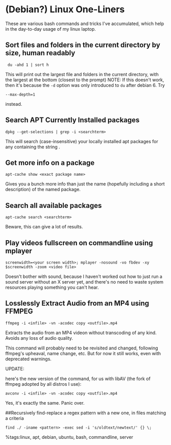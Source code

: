 # (Debian?) Linux One-Liners 


These are various bash commands and tricks I've accumulated, which help in the day-to-day usage of my linux laptop.


## Sort files and folders in the current directory by size, human readably


```
 du -ahd 1 | sort h 
```


This will print out the largest file and folders in the current directory, with the largest at the bottom (closest to the prompt)
NOTE: If this doesn't work, then it's because the `-d` option was only introduced to `du` after debian 6. Try 
```
--max-depth=1
```
 instead.


## Search APT Currently Installed packages


```
dpkg --get-selections | grep -i <searchterm>
```


This will search (case-insensitive) your locally installed apt packages for any containing the string <searchterm>.


## Get more info on a package


```
apt-cache show <exact package name>
```


Gives you a bunch more info than just the name (hopefully including a short description) of the named package.

## Search all available packages


```
apt-cache search <searchterm>
```


Beware, this can give a lot of results.

## Play videos fullscreen on commandline using mplayer


```
screenwidth=<your screen width>; mplayer -nosound -vo fbdev -xy $screenwidth -zoom <video file>
```


Doesn't bother with sound, because I haven't worked out how to just run a sound server without an X server yet, and there's no need to waste system resources playing something you can't hear.

## Losslessly Extract Audio from an MP4 using FFMPEG


```
ffmpeg -i <infile> -vn -acodec copy <outfile>.mp4
```


Extracts the audio from an MP4 videon without transcoding of any kind. Avoids any loss of audio quality.

This command will probably need to be revisited and changed, following ffmpeg's upheaval, name change, etc. But for now it still works, even with deprecated warnings.

UPDATE:

here's the new version of the command, for us with libAV (the fork of ffmpeg adopted by all distros I use):


```
avconv -i <infile> -vn -acodec copy <outfile>.mp4
```

Yes, it's exactly the same. Panic over.


##Recursively find-replace a regex pattern with a new one, in files matching a criteria

```find ./ -iname <pattern> -exec sed -i 's/oldtext/newtext/' {} \;```



%tags:linux, apt, debian, ubuntu, bash, commandline, server
